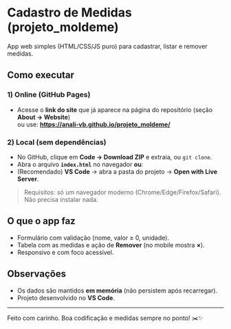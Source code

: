 # Cadastro de Medidas (projeto_moldeme)

App web simples (HTML/CSS/JS puro) para cadastrar, listar e remover medidas.

## Como executar

### 1) Online (GitHub Pages)
- Acesse o **link do site** que já aparece na página do repositório (seção **About → Website**)  
  ou use: **https://anali-vb.github.io/projeto_moldeme/** 

### 2) Local (sem dependências)
- No GitHub, clique em **Code → Download ZIP** e extraia, ou `git clone`.
- Abra o arquivo **`index.html`** no navegador **ou**:
- (Recomendado) **VS Code** → abra a pasta do projeto → **Open with Live Server**.

> Requisitos: só um navegador moderno (Chrome/Edge/Firefox/Safari). Não precisa instalar nada.

## O que o app faz
- Formulário com validação (nome, valor ≥ 0, unidade).
- Tabela com as medidas e ação de **Remover** (no mobile mostra **×**).
- Responsivo e com foco acessível.

## Observações
- Os dados são mantidos **em memória** (não persistem após recarregar).
- Projeto desenvolvido no **VS Code**.

---

Feito com carinho. Boa codificação e medidas sempre no ponto! ✂️✨
